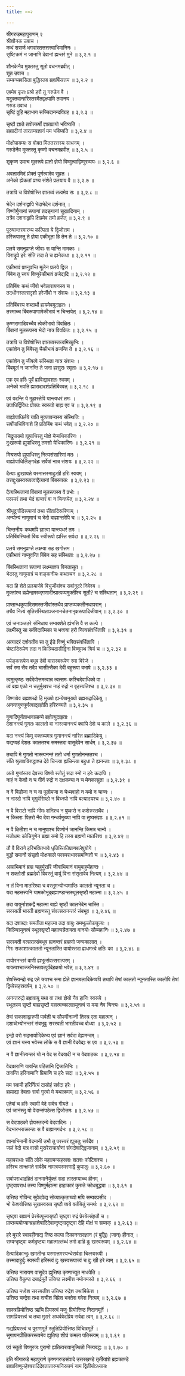 ```yaml
---
title: ००२

---
```

श्रीगरुडमहापुराणम् २  
श्रीशौनक उवाच ।  
कथं ससर्ज भगवांस्तत्तत्तत्त्वाभिमानिनः ।  
सृष्टिक्रमं न जानामि देवानां ह्यन्तरं मुने ॥ ३,२.१ ॥  
  
शौनकेनैव मुक्तस्तु सूतो वचनमब्रवीत् ।  
शूत उवाच ।  
सम्यग्व्यवसिता बुद्धिस्तव ब्रह्मर्षिसत्तम ॥ ३,२.२ ॥  
  
एवमेव कृतः प्रश्रो हरौ तु गरुडेन वै ।  
यदुक्तवान्हरिस्तस्मैतद्वक्ष्यामि तवानघ ।  
गरुड उवाच ।  
सृष्टिं व्रूहि महाभाग सच्चिदानन्दविग्रह ॥ ३,२.३ ॥  
  
सृष्टौ ज्ञाते तवोत्कर्षो ज्ञातप्रायो भविष्यति ।  
ब्रह्मादीनां तारतम्यज्ञानं मम भविष्यति ॥ ३,२.४ ॥  
  
मोक्षोपायम्यः स वोक्त मिततरत्तस्य साधनम् ।  
गरुडेनैव मुक्तस्तु कृष्णो वचनमब्रवीत् ॥ ३,२.५ ॥  
  
शृकृष्ण उवाच मूलरूपे ह्यतो ज्ञेयो विष्णुत्वाद्विष्णुरव्ययः ॥ ३,२.६ ॥  
  
अवतारमिदं प्रोक्तं पूर्णत्वादेव सुव्रत ।  
अनेको ह्येकतां प्राप्य संशेते प्रलयाय वै ॥ ३,२.७ ॥  
  
तत्रापि च विशेषोस्ति ज्ञातव्यं तत्वमेव सः ॥ ३,२.८ ॥  
  
भेदेन दर्शनाद्वापि भेदाभेदेन दर्शनात् ।  
विष्णोर्गुणानां रूपाणां तदङ्गानां सुखादिनाम् ।  
तत्रैव दशनाद्वापि क्षिप्रमेव तमो व्रजेत् ॥ ३,२.९ ॥  
  
पुरुषान्तरमारभ्य कल्पिता ये द्विजोत्तम ।  
हरिरूपास्तु ते ज्ञेया एकीभूता हि तेन ते ॥ ३,२.१० ॥  
  
प्रलये समनुप्राप्ते जीवाः स यान्ति मामकाः ।  
विराड्रूपे हरेः संति तदा ते च ह्यनेकधा ॥ ३,२.११ ॥  
  
एकीभावं प्राप्नुवन्ति मूलेन प्रलये द्विज ।  
बिंबेन तु स्वयं विष्णुरेकीभावं व्रजेद्यदि ॥ ३,२.१२ ॥  
  
प्रतिबिंबः कथं जीवो भवेन्नारायणस्य च ।  
तदधीनस्तत्सदृशो हरेर्जीवो न संशयः ॥ ३,२.१३ ॥  
  
प्रतिबिंबस्य शब्दार्थो ह्ययमेवमुदाहृतः ।  
तस्माच्च बिंबरूपाणामेकीभावं न चिन्तयेत् ॥ ३,२.१४ ॥  
  
कृष्णरामादिवच्चैव त्वेकीभावो विवक्षितः ।  
बिंबानां मूलरूपस्य भेदो नात्र विवक्षितः ॥ ३,२.१५ ॥  
  
तत्रापि च विशेषोस्ति ज्ञातव्यस्तत्त्वमिच्छुभिः ।  
एकांशेन तु बिंबैस्तु चैकीभावं व्रजन्ति ते ॥ ३,२.१६ ॥  
  
एकांशेन तु जीवत्वे संस्थिता नात्र संशयः ।  
बिंबमूलं न जानन्ति ते जना ह्यसुराः स्मृताः ॥ ३,२.१७ ॥  
  
एक एव हरिः पूर्वं ह्यविद्यावशतः स्वयम् ।  
अनेको भवति ह्यारादादर्शप्रतिबिंबवत् ॥ ३,२.१८ ॥  
  
एवं वदन्ति ये मूढास्तेपि यान्त्यधरं तमः ।  
उपाधिर्द्विविधः प्रोक्तः स्वरूपो बाह्य एव च ॥ ३,२.१९ ॥  
  
बाह्योपाधिर्लये याति मुक्तावन्यस्य संस्थितिः ।  
सर्वोपाधिविनाशे हि प्रतिबिंबः कथं भवेत् ॥ ३,२.२० ॥  
  
चिद्रूपाख्यो ह्युपाधिस्तु मोक्षे येप्यधिकारिणः ।  
दुःखरूपो ह्युपाधिस्तु तमसो येधिकारिणः ॥ ३,२.२१ ॥  
  
मिश्ररूपो ह्युपाधिस्तु नित्यसंसारिणां मतः ।  
बाह्योपाधिर्लिङ्गदेहः सर्वेषां नात्र संशयः ॥ ३,२.२२ ॥  
  
दैत्याः दुःखायते यस्मात्तस्मादुःखी हरिः स्वयम् ।  
तत्तद्दुःखस्वरूपत्वाद्दैत्यानां बिंबरूपकः ॥ ३,२.२३ ॥  
  
दैत्यस्थितानां बिंबानां मूलरूपस्य वै प्रभोः ।  
परस्परं तथा भेदं ह्यन्तरं वा न चिन्तयेत् ॥ ३,२.२४ ॥  
  
श्रीभूदुर्गादिरूपाणां तथा सीतादिरूपिणाम् ।  
अन्योन्यं नाणुमात्रं च भेदो बाह्यान्तरेपि च ॥ ३,२.२५ ॥  
  
चिन्तनीयः कथमपि ज्ञात्वा यान्त्यधरं तमः ।  
प्रतिबिंबस्थितो बिंबः स्त्रीरूपो ह्यस्ति सर्वदा ॥ ३,२.२६ ॥  
  
प्रलये समनुप्राप्ते लक्ष्म्या सह खगोत्तम ।  
एकीभावं नाप्नुवन्ति बिंबेन सह संस्थिताः ॥ ३,२.२७ ॥  
  
बिंबस्थितानां रूपाणां लक्ष्म्याश्च विनतासुत ।  
भेदस्तु नाणुमात्रं च शङ्कनीयः कथञ्चन ॥ ३,२.२८ ॥  
  
यदा हि शेते प्रलयार्णवे विभुर्जीवांश्च सर्वानुदरे निवेश्य ।  
मुक्तांश्च ब्रह्मेन्द्रमरुद्गणादीन्प्रात्पव्यमुक्तींश्च सुतौ? च संस्थितान् ॥ ३,२.२९ ॥  
  
प्राप्तान्धकूपादिसमस्तजीवांस्तथैव प्राप्तव्यकलीनथापरान् ।  
तथैव नित्यं सृतिसंस्थिताञ्जनानचेतनानृक्षरूपादिजीवान् ॥ ३,२.३० ॥  
  
एवं जनाञ्जठरे संनिधाय सम्यक्शेते ह्यंभसि वै स कल्पे ।  
लक्ष्मीस्तु सा सर्ववेदात्मिका च भक्त्या हरौ नित्यसंवर्धितापि ॥ ३,२.३१ ॥  
  
अत्यादरं दर्शयतीव सा तु ईडे विष्णुं भक्तिसंवर्धितापि ।  
चेष्टादिरूपेण तदा न किञ्चिदासीद्विना विष्णुमथ श्रियं च ॥ ३,२.३२ ॥  
  
पर्यङ्करूपेण बभूव देवी वासस्वरूपेण रमा विरेजे ।  
सर्वं रमा सैव तदैव चासीत्सैका देवी बहुरूपा बभाषे ॥ ३,२.३३ ॥  
  
त्वमुत्कृष्टः सर्वदेवोत्तमत्वान्न त्वत्समः कश्चिदेवाधिको वा ।  
त्वं ब्रह्म एको न चतुर्मुखश्च नाहं रुद्रो न बृहस्पतिश्च ॥ ३,२.३४ ॥  
  
विष्णावेव ब्रह्मशब्दो हि मुख्यो ह्यन्येष्वमुख्यो ब्रह्मरुद्रादिकेषु ।  
अनन्तगुणपूर्णत्वाद्ब्रह्मेति हरिरुच्यते ॥ ३,२.३५ ॥  
  
गुणादिपूर्णताभावान्नान्ये ब्रह्मेत्युदाहृताः ।  
देशानन्त्यं गुणतः कालतो वा नास्त्यानन्त्यं क्वापि देशे च काले ॥ ३,२.३६ ॥  
  
यदा नन्त्यं किमु वक्तव्यमत्र गुणानन्त्यं नास्ति ब्रह्मादिकेषु ।  
यद्यप्यहं देशतः कालतश्च समस्तदा वासुदेवेन सार्धम् ॥ ३,२.३७ ॥  
  
तथापि मे गुणतो नास्त्यनन्तं ततो धर्मा गुणतोनन्ततश्च ।  
संति श्रुतावविरुद्धाश्च देवे चिन्त्या ह्यचिन्त्या बहुधा ते ह्यनन्ताः ॥ ३,२.३८ ॥  
  
अतो गुणांस्तव देवस्य विष्णो स्तोतुं सदा स्मो न हरेः कदापि ।  
नाहं न केशौ न च गीर्न रुद्रो न दक्षकन्या न च मेनकासुता ॥ ३,२.३९ ॥  
  
न वै बिडौजा न च वा पुलोमजा न चेध्मवाहो न यमो न चान्यः ।  
न नारदो नापि भृगुर्वसिष्ठो न विघ्नपो नापि बल्यादयश्च ॥ ३,२.४० ॥  
  
न वै विराटो नापि भीमः शनिश्च न पुष्करो न कशेरुस्तथैव ।  
न किन्नराः पितरो नैव देवा गन्धर्वमुख्या नापि वा तुष्यसंज्ञाः ॥ ३,२.४१ ॥  
  
न वै क्षितीशा न च मानुषाश्च विष्णोर्न जानन्ति किमत्र चान्ये ।  
मत्तोधमः कोचिगुणेन ब्रह्मा समो हि तस्य ब्रह्मणो मातरिश्व ॥ ३,२.४२ ॥  
  
तौ वै विरागे हरिभक्तिभावे धृतिस्तितिप्राणबलेषुयोगे ।  
बुद्धौ समानौ संसृतौ मोक्षकाले परस्पराधारसमन्वितौ च ॥ ३,२.४३ ॥  
  
अन्नाभिमानं ब्रह्म चाहुर्मुरारिं जीवाभिमानं वायुमाहुर्महान्तः ।  
न शक्तोसौ ब्रह्मदेवो विवस्तुं वायुं विना संसृतावेव नित्यम् ॥ ३,२.४४ ॥  
  
न तं विना मातरिश्वा च वस्तुमन्योन्यमाप्तिः कालतो न्यूनता च ।  
यदा महत्तत्त्वनि यामकोभूद्ब्रह्माण्डान्तस्थूलसृष्टौ महात्मा ॥ ३,२.४५ ॥  
  
तदा वायुर्नाशकद्वै महात्मा बाह्ये सृष्टौ कालभेदेन चास्ति ।  
सरस्वती भारती ब्रह्मणस्तु संवत्सरानन्तरं संबभूव ॥ ३,२.४६ ॥  
  
यदा दशाब्दाः समतीता महात्मा तदा वायुः समभूल्लोकपूज्यः ।  
किञ्चिन्न्यूनत्वं स्थूलसृष्टौ महात्मन्नैतावता वानयोः सौम्यहानिः ॥ ३,२.४७ ॥  
  
सरस्वती वत्सरात्संबभूव ह्यनन्तरं ब्रह्मणो जन्मकालात् ।  
गिरः सकाशात्कालतो न्यूनतास्ति वायोस्तदा ह्यधमत्त्वे क्षतिः का ॥ ३,२.४८ ॥  
  
वायोरनन्तरं वाणी ह्यभूत्संवत्सरात्परम् ।  
यावत्पश्चाज्जनिस्तावत्पूर्वदेहक्षयो भवेत् ॥ ३,२.४९ ॥  
  
शेषस्त्विन्द्रो रुद्र एते त्रयश्च समा ह्येते ज्ञानबलादिकेष्वपि तथापि तेषां कालतो न्यूनतास्ति कालोपि तेषां द्विव्येसहस्रवर्षम् ॥ ३,२.५० ॥  
  
अनन्तरुद्रो ब्रह्मवायू यथा वा तथा ज्ञेयो नैव हानिः स्वरूपे ।  
स्थूलस्य सृष्टौ बाह्यसृष्टौ महात्मन्कालान्न्यूनत्वं स मया नैव चिन्त्यः ॥ ३,२.५१ ॥  
  
तेषां सकाशाद्वारुणी पार्वती च सौपर्णीनाम्नी तिस्त्र एता महात्मन् ।  
दशाब्देभ्योनन्तरं संबभूवुः सरस्वती भारतीवच्च बोध्या ॥ ३,२.५२ ॥  
  
इन्द्रो वरो रुद्रभार्यादिकेभ्य एवं ज्ञानं सर्वदा देह्यमन्दम् ।  
एवं ज्ञानं यस्य भवेच्च लोके स वै ज्ञानी वेदवेद्यः स एव ॥ ३,२.५३ ॥  
  
न वै ज्ञानीत्यन्तरं यो न वेद स वेदवादी न च वेदपाठकः ॥ ३,२.५४ ॥  
  
वेदाक्षराणि यावन्ति पठितानि द्विजातिभिः ।  
तावन्ति हरिनामानि प्रियाणि च हरेः सदा ॥ ३,२.५५ ॥  
  
मम स्वामी हरिर्नित्यं दासोहं सर्वदा हरेः ।  
ब्रह्माद्या देवताः सर्वा गुरवो मे यथाक्रमम् ॥ ३,२.५६ ॥  
  
एतेषां च हरिः स्वामी वेदे सर्वत्र गीयते ।  
एवं जानंस्तु यो वेदान्संपठेत्स द्विजोत्तमः ॥ ३,२.५७ ॥  
  
स वेदपाठको ज्ञेयस्तदन्ये वेदवादिनः ।  
वेदभारभराक्रान्तः स वै ब्राह्मणगर्दभः ॥ ३,२.५८ ॥  
  
ज्ञानाभिमानी वेदमानी उभौ तु परस्परं ह्यूचतुः सर्वदैव ।  
जलं वेदो यत्र वासो मुरारेराचार्याणां संगदोषाद्द्विजानाम् ॥ ३,२.५९ ॥  
  
महापराधाः संति लोके महात्मन्सहस्रशः शतशः कोटिशश्च ।  
हरिश्च तान्क्षमते सर्वदैव नामत्रयस्मरणाद्वै कुपालुः ॥ ३,२.६० ॥  
  
सर्वापराधाद्रहितं दानमानैर्युक्तं सदा तारतम्याच्च हीनम् ।  
दृष्ट्वापराधं तस्य विष्णुर्महात्मा हाहाकारं कुरुते क्रोधबुद्ध्या ॥ ३,२.६१ ॥  
  
उत्तिष्ठ गोविन्द सुवेदवेद्य सोव्यात्कृताख्यो मयि सम्यक्प्रसीद ।  
भो केशवोत्तिष्ठ सुखस्वरूप सृष्टौ व्यये वर्तयितुं समर्थः ॥ ३,२.६२ ॥  
  
सृष्ट्वा ब्रह्माणं प्रेरयेत्पूज्यसृष्टौ सृष्ट्वा रुद्रं प्रेरयेत्संहृतौ च ।  
प्राप्तव्ययोग्यान्ब्रह्मशेषादिदेवान्दृष्ट्वादृष्ट्वा देहि मोक्षं च सम्यक् ॥ ३,२.६३ ॥  
  
हरे मुरारे स्वापहीनाद्य तिष्ठ कल्पा दिकानन्तरज्ञान (रं बुद्धि) (जान) हीनात् ।  
सम्यग्दृष्ट्वा कर्मदृष्ट्या महात्मल्लंब्धं तमो दाहि दुः खस्वरूपम् ॥ ३,२.६४ ॥  
  
दैत्यादिकान्दुः खमतीन्ह यस्मात्तमस्यन्धेसर्वदा चित्स्वरूपी ।  
तस्मादाहुर्दुः स्वरूपी हरिस्त्वं दुः खस्वरूपात्त्वं च दुः खी हरे त्वम् ॥ ३,२.६५ ॥  
  
उत्तिष्ठ नारायण वासुदेव ह्युत्तिष्ठ कृष्णाच्युत माधवेति ।  
उत्तिष्ठ वैकुण्ठ दयार्द्रमूर्ते उत्तिष्ठ लक्ष्मीश नमोनमस्ते ॥ ३,२.६६ ॥  
  
उत्तिष्ठ मध्वेश सरस्वतीश उत्तिष्ठ रुद्रेश तथांबिकेश ।  
उत्तिष्ठ चन्द्रेश तथा शचीश विप्रेश भक्तेश गवेश नित्यम् ॥ ३,२.६७ ॥  
  
शास्त्रप्रियोत्तिष्ठ ऋचि प्रियस्त्वं यजुः प्रियोत्तिष्ठ निदानमूर्ते ।  
सामप्रियस्त्वं च तथा मुरारे अथर्ववेदप्रिय सर्वदा त्वम् ॥ ३,२.६८ ॥  
  
गद्यप्रियस्त्वं च पुराणमूर्ते स्तुतिप्रियोत्तिष्ठ विचित्रमूर्ते ।  
सुगायनप्रीतिकरस्त्वमेव ह्युतिष्ठ शीघ्रं कमला पतिस्त्वम् ॥ ३,२.६९ ॥  
  
एवं स्तुतो विष्णुरजः पुराणो ह्यतित्वरावानुत्थितो नित्यबद्धः ॥ ३,२.७० ॥  
  
इति श्रीगारुडे महापुराणे कृष्णगरुडसंवादे उत्तरखण्डे तृतीयांशे ब्रह्मकाण्डे ब्रह्माविष्णुमहेश्वरादिदेवतातारम्यनिरूपणं नाम द्वितीयोऽध्यायः